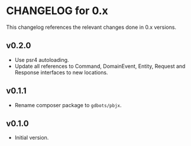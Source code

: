 # CHANGELOG for 0.x
This changelog references the relevant changes done in 0.x versions.


## v0.2.0
* Use psr4 autoloading.
* Update all references to Command, DomainEvent, Entity, Request and Response interfaces to new locations.


## v0.1.1
* Rename composer package to `gdbots/pbjx`.


## v0.1.0
* Initial version.
